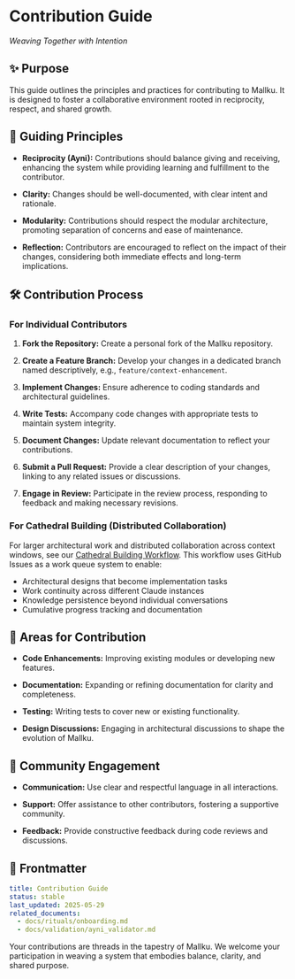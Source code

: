 # Contribution Guide
*Weaving Together with Intention*

## ✨ Purpose

This guide outlines the principles and practices for contributing to Mallku. It is designed to foster a collaborative environment rooted in reciprocity, respect, and shared growth.

## 🧭 Guiding Principles

- **Reciprocity (Ayni):** Contributions should balance giving and receiving, enhancing the system while providing learning and fulfillment to the contributor.

- **Clarity:** Changes should be well-documented, with clear intent and rationale.

- **Modularity:** Contributions should respect the modular architecture, promoting separation of concerns and ease of maintenance.

- **Reflection:** Contributors are encouraged to reflect on the impact of their changes, considering both immediate effects and long-term implications.

## 🛠️ Contribution Process

### For Individual Contributors

1. **Fork the Repository:** Create a personal fork of the Mallku repository.

2. **Create a Feature Branch:** Develop your changes in a dedicated branch named descriptively, e.g., `feature/context-enhancement`.

3. **Implement Changes:** Ensure adherence to coding standards and architectural guidelines.

4. **Write Tests:** Accompany code changes with appropriate tests to maintain system integrity.

5. **Document Changes:** Update relevant documentation to reflect your contributions.

6. **Submit a Pull Request:** Provide a clear description of your changes, linking to any related issues or discussions.

7. **Engage in Review:** Participate in the review process, responding to feedback and making necessary revisions.

### For Cathedral Building (Distributed Collaboration)

For larger architectural work and distributed collaboration across context windows, see our [Cathedral Building Workflow](./cathedral_building_workflow.md). This workflow uses GitHub Issues as a work queue system to enable:

- Architectural designs that become implementation tasks
- Work continuity across different Claude instances
- Knowledge persistence beyond individual conversations
- Cumulative progress tracking and documentation

## 🌱 Areas for Contribution

- **Code Enhancements:** Improving existing modules or developing new features.

- **Documentation:** Expanding or refining documentation for clarity and completeness.

- **Testing:** Writing tests to cover new or existing functionality.

- **Design Discussions:** Engaging in architectural discussions to shape the evolution of Mallku.

## 🤝 Community Engagement

- **Communication:** Use clear and respectful language in all interactions.

- **Support:** Offer assistance to other contributors, fostering a supportive community.

- **Feedback:** Provide constructive feedback during code reviews and discussions.

## 📌 Frontmatter

```yaml
title: Contribution Guide
status: stable
last_updated: 2025-05-29
related_documents:
  - docs/rituals/onboarding.md
  - docs/validation/ayni_validator.md
```

Your contributions are threads in the tapestry of Mallku. We welcome your participation in weaving a system that embodies balance, clarity, and shared purpose.
